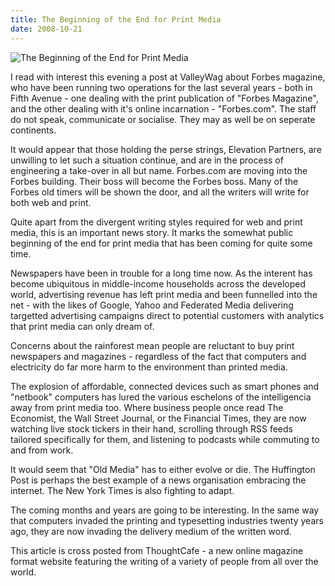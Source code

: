```yaml
---
title: The Beginning of the End for Print Media
date: 2008-10-21
---
```


![The Beginning of the End for Print Media](https://source.unsplash.com/03UCoidYvXw/1600x900)

I read with interest this evening a post at ValleyWag about Forbes magazine, who have been running two operations for the last several years - both in Fifth Avenue - one dealing with the print publication of "Forbes Magazine", and the other dealing with it's online incarnation - "Forbes.com". The staff do not speak, communicate or socialise. They may as well be on seperate continents.

It would appear that those holding the perse strings, Elevation Partners, are unwilling to let such a situation continue, and are in the process of engineering a take-over in all but name. Forbes.com are moving into the Forbes building. Their boss will become the Forbes boss. Many of the Forbes old timers will be shown the door, and all the writers will write for both web and print.

Quite apart from the divergent writing styles required for web and print media, this is an important news story. It marks the somewhat public beginning of the end for print media that has been coming for quite some time.

Newspapers have been in trouble for a long time now. As the interent has become ubiquitous in middle-income households across the developed world, advertising revenue has left print media and been funnelled into the net - with the likes of Google, Yahoo and Federated Media delivering targetted advertising campaigns direct to potential customers with analytics that print media can only dream of.

Concerns about the rainforest mean people are reluctant to buy print newspapers and magazines - regardless of the fact that computers and electricity do far more harm to the environment than printed media.

The explosion of affordable, connected devices such as smart phones and "netbook" computers has lured the various eschelons of the intelligencia away from print media too. Where business people once read The Economist, the Wall Street Journal, or the Financial Times, they are now watching live stock tickers in their hand, scrolling through RSS feeds tailored specifically for them, and listening to podcasts while commuting to and from work.

It would seem that "Old Media" has to either evolve or die. The Huffington Post is perhaps the best example of a news organisation embracing the internet. The New York Times is also fighting to adapt.

The coming months and years are going to be interesting. In the same way that computers invaded the printing and typesetting industries twenty years ago, they are now invading the delivery medium of the written word.

This article is cross posted from ThoughtCafe - a new online magazine format website featuring the writing of a variety of people from all over the world.